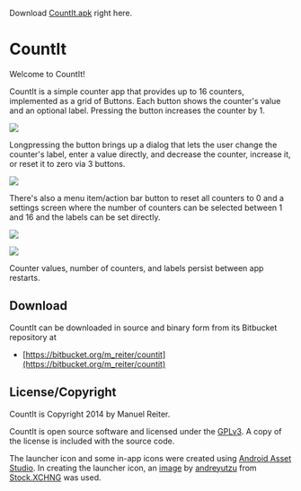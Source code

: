 Download [CountIt.apk](https://bitbucket.org/m_reiter/countit/downloads/CountIt.apk) right here.
# CountIt

Welcome to CountIt!

CountIt is a simple counter app that provides up to 16 counters, implemented as
a grid of Buttons. Each button shows the counter's value and an optional label.
Pressing the button increases the counter by 1. 

![](http://m_reiter.bitbucket.org/CountIt/screens/screen1.png)

Longpressing the button brings up a dialog that lets the user change the counter's
label, enter a value directly, and decrease the counter, increase it, or reset it
to zero via 3 buttons.

![](http://m_reiter.bitbucket.org/CountIt/screens/screen2.png)

There's also a menu item/action bar button to reset all counters to 0 and a settings
screen where the number of counters can be selected between 1 and 16 and the labels
can be set directly.

![](http://m_reiter.bitbucket.org/CountIt/screens/screen3.png)

![](http://m_reiter.bitbucket.org/CountIt/screens/screen4.png)

Counter values, number of counters, and labels persist between app restarts.

## Download

CountIt can be downloaded in source and binary form from its Bitbucket repository at

* [https://bitbucket.org/m_reiter/countit](https://bitbucket.org/m_reiter/countit)

## License/Copyright

CountIt is Copyright 2014 by Manuel Reiter.

CountIt is open source software and licensed under the [GPLv3](http://www.gnu.org/licenses/gpl-3.0.txt).
A copy of the license is included with the source code.

The launcher icon and some in-app icons were created using [Android Asset Studio](http://android-ui-utils.googlecode.com/hg/asset-studio/dist/index.html).
In creating the launcher icon, an [image](http://www.sxc.hu/photo/935155) by [andreyutzu](http://www.sxc.hu/profile/andreyutzu) from
[Stock.XCHNG](http://www.sxc.hu/) was used.
